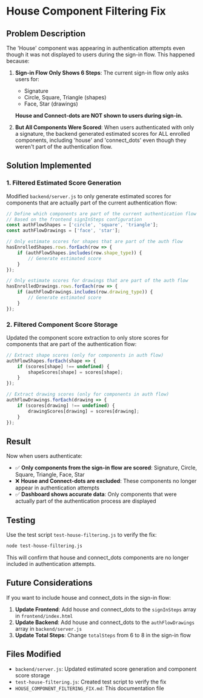 # House Component Filtering Fix

## Problem Description

The 'House' component was appearing in authentication attempts even though it was not displayed to users during the sign-in flow. This happened because:

1. **Sign-in Flow Only Shows 6 Steps**: The current sign-in flow only asks users for:
   - Signature
   - Circle, Square, Triangle (shapes)
   - Face, Star (drawings)
   
   **House and Connect-dots are NOT shown to users during sign-in.**

2. **But All Components Were Scored**: When users authenticated with only a signature, the backend generated estimated scores for ALL enrolled components, including 'house' and 'connect_dots' even though they weren't part of the authentication flow.

## Solution Implemented

### 1. Filtered Estimated Score Generation

Modified `backend/server.js` to only generate estimated scores for components that are actually part of the current authentication flow:

```javascript
// Define which components are part of the current authentication flow
// Based on the frontend signInSteps configuration
const authFlowShapes = ['circle', 'square', 'triangle'];
const authFlowDrawings = ['face', 'star'];

// Only estimate scores for shapes that are part of the auth flow
hasEnrolledShapes.rows.forEach(row => {
    if (authFlowShapes.includes(row.shape_type)) {
        // Generate estimated score
    }
});

// Only estimate scores for drawings that are part of the auth flow
hasEnrolledDrawings.rows.forEach(row => {
    if (authFlowDrawings.includes(row.drawing_type)) {
        // Generate estimated score
    }
});
```

### 2. Filtered Component Score Storage

Updated the component score extraction to only store scores for components that are part of the authentication flow:

```javascript
// Extract shape scores (only for components in auth flow)
authFlowShapes.forEach(shape => {
    if (scores[shape] !== undefined) {
        shapeScores[shape] = scores[shape];
    }
});

// Extract drawing scores (only for components in auth flow)
authFlowDrawings.forEach(drawing => {
    if (scores[drawing] !== undefined) {
        drawingScores[drawing] = scores[drawing];
    }
});
```

## Result

Now when users authenticate:

- ✅ **Only components from the sign-in flow are scored**: Signature, Circle, Square, Triangle, Face, Star
- ❌ **House and Connect-dots are excluded**: These components no longer appear in authentication attempts
- ✅ **Dashboard shows accurate data**: Only components that were actually part of the authentication process are displayed

## Testing

Use the test script `test-house-filtering.js` to verify the fix:

```bash
node test-house-filtering.js
```

This will confirm that house and connect_dots components are no longer included in authentication attempts.

## Future Considerations

If you want to include house and connect_dots in the sign-in flow:

1. **Update Frontend**: Add house and connect_dots to the `signInSteps` array in `frontend/index.html`
2. **Update Backend**: Add house and connect_dots to the `authFlowDrawings` array in `backend/server.js`
3. **Update Total Steps**: Change `totalSteps` from 6 to 8 in the sign-in flow

## Files Modified

- `backend/server.js`: Updated estimated score generation and component score storage
- `test-house-filtering.js`: Created test script to verify the fix
- `HOUSE_COMPONENT_FILTERING_FIX.md`: This documentation file 